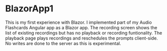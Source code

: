 # BlazorApp1
This is my first experience with Blazor. I implemented part of my Audio Flashcards Angular app as a Blazor app. The recording
screen shows the list of existing recordings but has no playback or recording funtionality. The playback page plays recordings and reschedules
the prompts client-side. No writes are done to the server as this is experimental.
